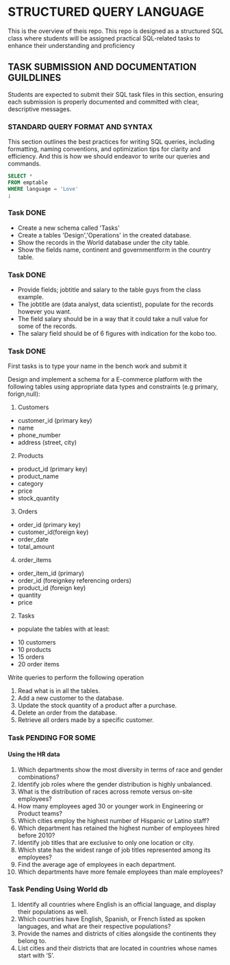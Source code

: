 # STRUCTURED QUERY LANGUAGE
This is the overview of theis repo.
This repo is designed as a structured SQL class where students will be assigned practical SQL-related tasks to enhance their understanding and proficiency

## TASK SUBMISSION AND DOCUMENTATION GUILDLINES
Students are expected to submit their SQL task files in this section, ensuring each submission is properly documented and committed with clear, descriptive messages.

### STANDARD QUERY FORMAT AND SYNTAX
This section outlines the best practices for writing SQL queries, including formatting, naming conventions, and optimization tips for clarity and efficiency.
And this is how we should endeavor to write our queries and commands.

```SQL
SELECT *
FROM emptable
WHERE language = 'Love'
;
```

### Task DONE
* Create a new schema called 'Tasks' 
* Create a tables 'Design','Operations' in the created database. 
* Show the records in the World database under the city table.
* Show the fields name, continent and governmentform in the country table.

### Task DONE
* Provide fields; jobtitle and salary to the table guys from the class example.
* The jobtitle are (data analyst, data scientist), populate for the records however you want.
* The field salary should be in a way that it could take a null value for some of the records.
* The salary field should be of 6 figures with indication for the kobo too.

### Task DONE
First tasks is to type your name in the bench work and submit it

Design and implement a schema for a E-commerce platform with the following tables
using appropriate data types and constraints (e.g primary, forign,null):
1. Customers
- customer_id (primary key)
- name
- phone_number
- address (street, city)

2. Products
- product_id (primary key)
- product_name
- category
- price
- stock_quantity

3. Orders
- order_id (primary key)
- customer_id(foreign key)
- order_date
- total_amount

4. order_items
- order_item_id (primary)
- order_id (foreignkey referencing orders)
- product_id (foreign key)
- quantity
- price

2. Tasks
* populate the tables with at least:
- 10 customers
- 10 products
- 15 orders
- 20 order items

Write queries to perform the following operation
1. Read what is in all the tables.
2. Add a new customer to the database.
3. Update the stock quantity of a product after a purchase.
4. Delete an order from the database.
5. Retrieve all orders made by a specific customer.

### Task PENDING FOR SOME
#### Using the HR data
1. Which departments show the most diversity in terms of race and gender combinations?
2. Identify job roles where the gender distribution is highly unbalanced.
3. What is the distribution of races across remote versus on-site employees?
4. How many employees aged 30 or younger work in Engineering or Product teams?
5. Which cities employ the highest number of Hispanic or Latino staff?
6. Which department has retained the highest number of employees hired before 2010?
7. Identify job titles that are exclusive to only one location or city.
8. Which state has the widest range of job titles represented among its employees?
9. Find the average age of employees in each department.
10. Which departments have more female employees than male employees?

### Task Pending Using World db
1. Identify all countries where English is an official language, and display their populations as well.
2. Which countries have English, Spanish, or French listed as spoken languages, and what are their respective populations?
3. Provide the names and districts of cities alongside the continents they belong to.
4. List cities and their districts that are located in countries whose names start with ‘S’.

